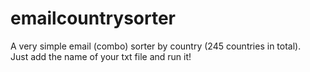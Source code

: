 # emailcountrysorter
 A very simple email (combo) sorter by country (245 countries in total). <br>
Just add the name of your txt file and run it!
